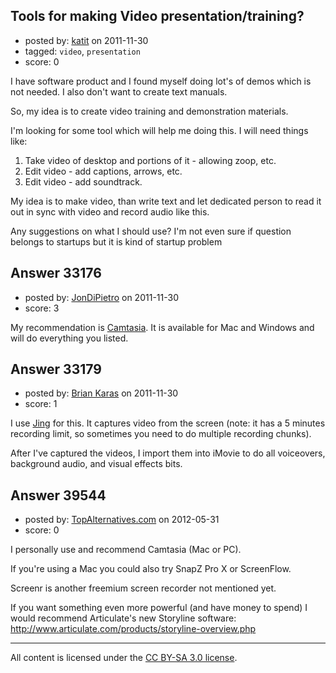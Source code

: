 ## Tools for making Video presentation/training?

- posted by: [katit](https://stackexchange.com/users/-1/11093-katit) on 2011-11-30
- tagged: `video`, `presentation`
- score: 0

I have software product and I found myself doing lot's of demos which is not needed. I also don't want to create text manuals.

So, my idea is to create video training and demonstration materials.

I'm looking for some tool which will help me doing this. I will need things like:

1. Take video of desktop and portions of it - allowing zoop, etc.
2. Edit video - add captions, arrows, etc.
3. Edit video - add soundtrack.

My idea is to make video, than write text and let dedicated person to read it out in sync with video and record audio like this.

Any suggestions on what I should use? I'm not even sure if question belongs to startups but it is kind of startup problem


## Answer 33176

- posted by: [JonDiPietro](https://stackexchange.com/users/-1/11642-jondipietro) on 2011-11-30
- score: 3

<p>My recommendation is <a href="http://www.techsmith.com/camtasia.html" rel="nofollow">Camtasia</a>. It is available for Mac and Windows and will do everything you listed.</p>



## Answer 33179

- posted by: [Brian Karas](https://stackexchange.com/users/-1/8465-brian-karas) on 2011-11-30
- score: 1

<p>I use <a href="http://www.techsmith.com/jing.html" rel="nofollow">Jing</a> for this.  It captures video from the screen (note: it has a 5 minutes recording limit, so sometimes you need to do multiple recording chunks).</p>

<p>After I've captured the videos, I import them into iMovie to do all voiceovers, background audio, and visual effects bits.</p>



## Answer 39544

- posted by: [TopAlternatives.com](https://stackexchange.com/users/-1/18190-topalternatives-com) on 2012-05-31
- score: 0

I personally use and recommend Camtasia (Mac or PC).

If you're using a Mac you could also try SnapZ Pro X or ScreenFlow.

Screenr is another freemium screen recorder not mentioned yet.

If you want something even more powerful (and have money to spend) I would recommend Articulate's new Storyline software:
http://www.articulate.com/products/storyline-overview.php



---

All content is licensed under the [CC BY-SA 3.0 license](https://creativecommons.org/licenses/by-sa/3.0/).
